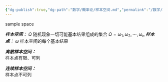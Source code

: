 ```yaml
---
{"dg-publish":true,"dg-path":"数学/概率论/样本空间.md","permalink":"/数学/概率论/样本空间/","dgPassFrontmatter":true,"noteIcon":"","created":"2024-04-16T13:01:27.414+08:00","updated":"2024-05-18T18:59:52.861+08:00"}
---
```


sample space

***样本空间：***   $\Omega$ 
随机现象一切可能基本结果组成的集合
$\Omega={\omega_{1},\omega_{2},\cdots,\omega_{n}}$ 
***样本点：***   $\omega$ 
样本空间的每个基本结果 

***离散样本空间：***  
样本点有限、可列

***连续样本空间：***   
样本点不可列



